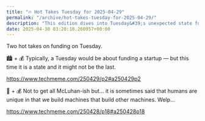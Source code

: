 ```yaml
---
title: "🔥 Hot Takes Tuesday for 2025-04-29"
permalink: "/archive/hot-takes-tuesday-for-2025-04-29/"
description: "This edition dives into Tuesday&#39;s unexpected state funding and the future of machine creation."
date: 2025-04-30 03:20:10.260957+00:00
---
```


<!-- buttondown-editor-mode: fancy --><p>Two hot takes on funding on Tuesday.</p><p>🏙️ + 💰 Typically, a Tuesday would be about funding a startup — but this time it is a state and it might not be the last.</p><p><a target="_blank" rel="noopener noreferrer nofollow" href="https://www.techmeme.com/250429/p2#a250429p2">https://www.techmeme.com/250429/p2#a250429p2</a></p><p>🤖 + 💰 Not to get all McLuhan-ish but… it is sometimes said that humans are unique in that we build machines that build other machines. Welp…</p><p><a target="_blank" rel="noopener noreferrer nofollow" href="https://www.techmeme.com/250428/p18#a250428p18">https://www.techmeme.com/250428/p18#a250428p18</a></p>
